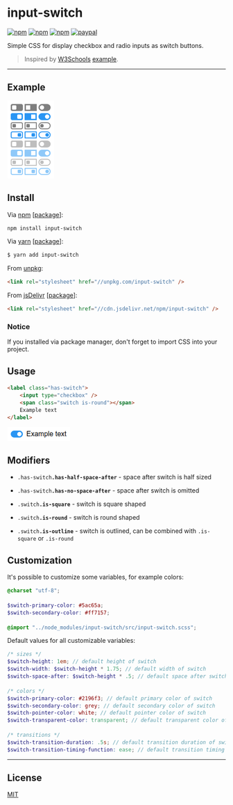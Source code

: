 # input-switch

[![npm](https://img.shields.io/npm/v/input-switch.svg?style=flat)](https://www.npmjs.com/package/input-switch)
[![npm](https://img.shields.io/npm/dt/input-switch.svg?style=flat)](https://www.npmjs.com/package/input-switch)
[![npm](https://img.shields.io/npm/l/input-switch.svg?style=flat)](https://www.npmjs.com/package/input-switch)
[![paypal](https://img.shields.io/badge/donate-paypal-blue.svg?colorB=0070ba&style=flat)](https://paypal.me/oliverfindl)

Simple CSS for display checkbox and radio inputs as switch buttons.

> Inspired by [W3Schools](https://www.w3schools.com/) [example](https://www.w3schools.com/howto/howto_css_switch.asp).

---

## Example

![example](assets/all-without-text.png)

## Install

Via [npm](https://npmjs.com/) [[package](https://www.npmjs.com/package/input-switch)]:
```bash
npm install input-switch
```

Via [yarn](https://yarnpkg.com/en/) [[package](https://yarnpkg.com/en/package/input-switch)]:
```bash
$ yarn add input-switch
```

From [unpkg](https://unpkg.com/):
```html
<link rel="stylesheet" href="//unpkg.com/input-switch" />
```

From [jsDelivr](https://jsdelivr.com/) [[package](https://www.jsdelivr.com/package/npm/input-switch)]:
```html
<link rel="stylesheet" href="//cdn.jsdelivr.net/npm/input-switch" />
```

### Notice

If you installed via package manager, don't forget to import CSS into your project.

## Usage

```html
<label class="has-switch">
	<input type="checkbox" />
	<span class="switch is-round"></span>
	Example text
</label>
```

![example](assets/one-with-text.png)

## Modifiers

- `.has-switch`**`.has-half-space-after`** - space after switch is half sized

- `.has-switch`**`.has-no-space-after`** - space after switch is omitted

- `.switch`**`.is-square`** - switch is square shaped

- `.switch`**`.is-round`** - switch is round shaped

- `.switch`**`.is-outline`** - switch is outlined, can be combined with `.is-square` or `.is-round`


## Customization

It's possible to customize some variables, for example colors:
```scss
@charset "utf-8";

$switch-primary-color: #5ac65a;
$switch-secondary-color: #ff7157;

@import "../node_modules/input-switch/src/input-switch.scss";
```

Default values for all customizable variables:
```scss
/* sizes */
$switch-height: 1em; // default height of switch
$switch-width: $switch-height * 1.75; // default width of switch
$switch-space-after: $switch-height * .5; // default space after switch

/* colors */
$switch-primary-color: #2196f3; // default primary color of switch
$switch-secondary-color: grey; // default secondary color of switch
$switch-pointer-color: white; // default pointer color of switch
$switch-transparent-color: transparent; // default transparent color of switch

/* transitions */
$switch-transition-duration: .5s; // default transition duration of switch
$switch-transition-timing-function: ease; // default transition timing function of switch
```

---

## License

[MIT](http://opensource.org/licenses/MIT)

